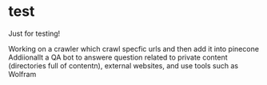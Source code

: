 # test
Just for testing!

Working on a crawler which crawl specfic urls and then add it into pinecone
Addiionallt a QA bot to answere question related to private content (directories full of contentn), external websites, and use tools such as Wolfram


